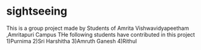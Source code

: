 # sightseeing


This is a group project made by Students of Amrita Vishwavidyapeetham ,Amritapuri Campus
THe following students have contributed in this project
1)Purnima
2)Sri Harshitha
3)Amruth Ganesh
4)Rithul

